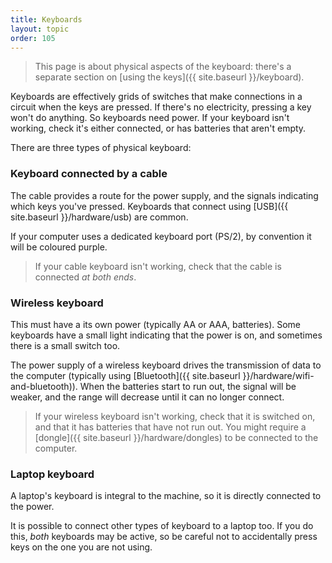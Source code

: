 ```yaml
---
title: Keyboards
layout: topic
order: 105
---
```


> This page is about physical aspects of the keyboard: there's a separate
> section on [using the keys]({{ site.baseurl }}/keyboard).

Keyboards are effectively grids of switches that make connections in a
circuit when the keys are pressed. If there's no electricity, pressing a key
won't do anything. So keyboards need power. If your keyboard isn't working,
check it's either connected, or has batteries that aren't empty.

There are three types of physical keyboard:

### Keyboard connected by a cable

The cable provides a route for the power supply, and the signals indicating
which keys you've pressed. Keyboards that connect using
[USB]({{ site.baseurl }}/hardware/usb) are common.

If your computer uses a dedicated keyboard port (PS/2), by convention it will
be coloured purple. 

> If your cable keyboard isn't working, check that the cable is connected
> _at both ends_. 

### Wireless keyboard

This must have a its own power (typically AA or AAA,  batteries).
Some keyboards have a small light indicating that the power is on, and
sometimes there is a small switch too.

The power supply of a wireless keyboard drives the transmission of data to the
computer (typically using [Bluetooth]({{ site.baseurl }}/hardware/wifi-and-bluetooth)).
When the batteries start to run out, the signal will be weaker, and the range
will decrease until it can no longer connect.

> If your wireless keyboard isn't working, check that it is switched on, and
> that it has batteries that have not run out. You might require a
> [dongle]({{ site.baseurl }}/hardware/dongles) to be connected to the
> computer.

   
### Laptop keyboard

A laptop's keyboard is integral to the machine, so it is directly connected
to the power.

It is possible to connect other types of keyboard to a laptop too. If you do
this, _both_ keyboards may be active, so be careful not to accidentally press
keys on the one you are not using.



